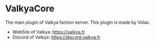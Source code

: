 # ValkyaCore
The main plugin of Valkya faction server.
This plugin is made by Volax.

- WebSite of Valkya: https://valkya.fr
- Discord of Valkya: https://discord.valkya.fr
